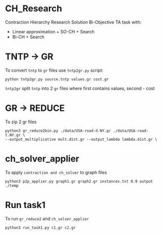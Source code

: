 # CH_Research

Contraction Hierarchy Research
Solution Bi-Objective TA task with:
* Linear approximation + SO-CH + Search
* Bi-CH + Search


# TNTP -> GR

To convert `tntp` to `gr` files use `tntp2gr.py` script:

```
python tntp2gr.py source.tntp values.gr cost.gr
```

`tntp2gr` split `tntp` into 2 `gr` files where first contains values, second - cost

# GR -> REDUCE

To zip 2 gr files

```
python3 gr_reduce2bin.py ./data/USA-road-d.NY.gr ./data/USA-road-t.NY.gr \
--output_multiplicative mult.dist.gr --output_lambda lambda.dist.gr \
```

# ch_solver_applier

To apply `contraction and ch_solver` to graph files

```
python3 p2p_applier.py graph1.gr graph2.gr instances.txt 0.9 output ./temp
```

# Run task1

To run `gr_reduce2` and `ch_solver_applier`

```
python3 run_task1.py c1.gr c2.gr
```
